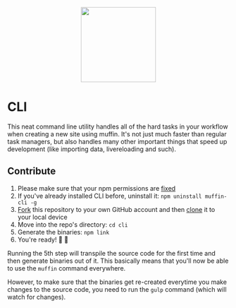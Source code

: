 <p align="center">
  <a href="http://muffin.cafe">
    <img src="http://i.imgur.com/buhMCWz.png" width="170">
  </a>
</p>

# CLI

This neat command line utility handles all of the hard tasks in your workflow when creating a new site using muffin. It's not just much faster than regular task managers, but also handles many other important things that speed up development (like importing data, livereloading and such).

## Contribute

1. Please make sure that your npm permissions are [fixed](https://docs.npmjs.com/getting-started/fixing-npm-permissions)
2. If you've already installed CLI before, uninstall it: `npm uninstall muffin-cli -g`
3. [Fork](https://guides.github.com/activities/forking/) this repository to your own GitHub account and then [clone](https://guides.github.com/activities/forking/#clone) it to your local device
4. Move into the repo's directory: `cd cli`
5. Generate the binaries: `npm link`
6. You're ready! :loudspeaker: :sheep:

Running the 5th step will transpile the source code for the first time and then generate binaries out of it. This basically means that you'll now be able to use the `muffin` command everywhere.

However, to make sure that the binaries get re-created everytime you make changes to the source code, you need to run the `gulp` command (which will watch for changes).
